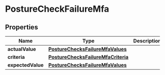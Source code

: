 

# PostureCheckFailureMfa


## Properties

| Name | Type | Description | Notes |
|------------ | ------------- | ------------- | -------------|
|**actualValue** | [**PostureChecksFailureMfaValues**](PostureChecksFailureMfaValues.md) |  |  |
|**criteria** | [**PostureChecksFailureMfaCriteria**](PostureChecksFailureMfaCriteria.md) |  |  |
|**expectedValue** | [**PostureChecksFailureMfaValues**](PostureChecksFailureMfaValues.md) |  |  |



